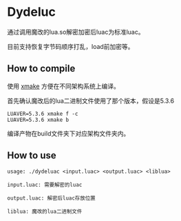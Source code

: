 # Dydeluc

通过调用魔改的lua.so解密加密后luac为标准luac。

目前支持恢复字节码顺序打乱，load前加密等。

## How to compile

使用 [xmake](https://github.com/xmake-io/xmake) 方便在不同架构系统上编译。  

首先确认魔改后的lua二进制文件使用了那个版本，假设是5.3.6

```
LUAVER=5.3.6 xmake f -c
LUAVER=5.3.6 xmake b
```

编译产物在build文件夹下对应架构文件夹内。

## How to use
```
usage: ./dydeluac <input.luac> <output.luac> <liblua>

input.luac: 需要解密的luac

output.luac: 解密后luac存放位置

liblua: 魔改的lua二进制文件
```